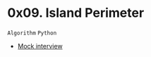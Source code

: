 #  0x09. Island Perimeter
``Algorithm`` ``Python``

- [Mock interview](https://www.youtube.com/watch?v=fFgEM6CMQc4)
